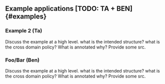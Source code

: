 ## Example applications [TODO: TA + BEN] {#examples} 

### Example 2 (Ta)

Discuss the example at a high level. what is the intended structure? what is the cross domain policy? What is annotated why? Provide some src.

### Foo/Bar (Ben)

Discuss the example at a high level. what is the intended structure? what is the cross domain policy? What is annotated why? Provide some src.

